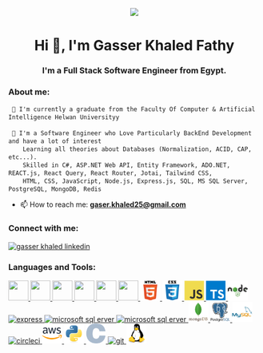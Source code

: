 <p align="center"><img src="https://media1.giphy.com/media/jdPMeyv9rn0hZHh8n9/giphy.gif?cid=ecf05e47xzwcnvczhe3zyh5acpd14i52plsd9bjznuai23um&rid=giphy.gif&ct=s" width="200"/></p>

<h1 align="center">Hi 👋, I'm Gasser Khaled Fathy</h1>
<h3 align="center">I'm a Full Stack Software Engineer from Egypt.</h3>

<h3 align="left">About me:</h3>

```
 🔭 I'm currently a graduate from the Faculty Of Computer & Artificial Intelligence Helwan Universityy

 🌱 I'm a Software Engineer who Love Particularly BackEnd Development and have a lot of interest
    Learning all theories about Databases (Normalization, ACID, CAP, etc...).
    Skilled in C#, ASP.NET Web API, Entity Framework, ADO.NET, REACT.js, React Query, React Router, Jotai, Tailwind CSS,
    HTML, CSS, JavaScript, Node.js, Express.js, SQL, MS SQL Server, PostgreSQL, MongoDB, Redis

```

- 📫 How to reach me: **gaser.khaled25@gmail.com**

<h3 align="left">Connect with me:</h3>
<p align="left">
<a href="https://linkedin.com/in/gasser-khaled-fathy" target="blank"><img align="center" src="https://raw.githubusercontent.com/rahuldkjain/github-profile-readme-generator/master/src/images/icons/Social/linked-in-alt.svg" alt="gasser khaled linkedin" height="30" width="40" /></a>

<h3 align="left">Languages and Tools:</h3>
<p align="left"> 

<a href="https://learn.microsoft.com/en-us/dotnet/csharp/tour-of-csharp/" target="_blank" rel="noreferrer"> 
 <img src="https://cdn.jsdelivr.net/gh/devicons/devicon@latest/icons/csharp/csharp-original.svg" width="40" height="40"/>
</a>
<a href="https://learn.microsoft.com/en-us/dotnet/core/introduction" target="_blank" rel="noreferrer">
 <img src="https://cdn.jsdelivr.net/gh/devicons/devicon@latest/icons/dotnetcore/dotnetcore-original.svg" width="40" height="40"/>
</a>
<a href="https://learn.microsoft.com/en-us/ef/core/" target="_blank" rel="noreferrer">
   <img src="https://cdn.jsdelivr.net/gh/devicons/devicon@latest/icons/entityframeworkcore/entityframeworkcore-original.svg" width="40" height="40"/>
</a>
<a href="https://react.dev/" target="_blank" rel="noreferrer">
  <img src="https://cdn.jsdelivr.net/gh/devicons/devicon@latest/icons/react/react-original.svg" width="40" height="40"/>
</a>
<a href="https://reactrouter.com/" target="_blank" rel="noreferrer">
  <img src="https://cdn.jsdelivr.net/gh/devicons/devicon@latest/icons/reactrouter/reactrouter-original.svg" width="40" height="40"/>
</a>
<a href="https://tailwindcss.com/" target="_blank" rel="noreferrer">
  <img src="https://cdn.jsdelivr.net/gh/devicons/devicon@latest/icons/tailwindcss/tailwindcss-original-wordmark.svg" width="40" height="40"/>
</a>
<a href="https://www.w3.org/html/" target="_blank" rel="noreferrer"> 
 <img src="https://raw.githubusercontent.com/devicons/devicon/master/icons/html5/html5-original-wordmark.svg" alt="html5" width="40" height="40"/>
</a>
<a href="https://www.w3schools.com/css/" target="_blank" rel="noreferrer">
 <img src="https://raw.githubusercontent.com/devicons/devicon/master/icons/css3/css3-original-wordmark.svg" alt="css3" width="40" height="40"/>
</a>
<a href="https://developer.mozilla.org/en-US/docs/Web/JavaScript" target="_blank" rel="noreferrer">
 <img src="https://raw.githubusercontent.com/devicons/devicon/master/icons/javascript/javascript-original.svg" alt="javascript" width="40" height="40"/>
</a>
<a href="https://www.typescriptlang.org/" target="_blank" rel="noreferrer">
 <img src="https://raw.githubusercontent.com/devicons/devicon/master/icons/typescript/typescript-original.svg" alt="typescript" width="40" height="40"/>
</a>
<a href="https://nodejs.org" target="_blank" rel="noreferrer">
 <img src="https://raw.githubusercontent.com/devicons/devicon/master/icons/nodejs/nodejs-original-wordmark.svg" alt="nodejs" width="40" height="40"/>
</a>
<a href="https://expressjs.com" target="_blank" rel="noreferrer">
 <img src="https://cdn.jsdelivr.net/gh/devicons/devicon@latest/icons/express/express-original-wordmark.svg" alt="express" width="40" height="40"/>
</a>
<a href="https://learn.microsoft.com/en-us/sql/sql-server/what-is-sql-server?view=sql-server-ver17" target="_blank" rel="noreferrer">
 <img src="https://cdn.jsdelivr.net/gh/devicons/devicon@latest/icons/microsoftsqlserver/microsoftsqlserver-original-wordmark.svg" alt="microsoft sql erver" width="40" height="40"/>
</a>
<a href="https://sqlite.org/" target="_blank" rel="noreferrer">
 <img src="https://cdn.jsdelivr.net/gh/devicons/devicon@latest/icons/sqlite/sqlite-original-wordmark.svg" alt="microsoft sql erver" width="40" height="40"/>
</a>
<a href="https://www.mongodb.com/" target="_blank" rel="noreferrer">
 <img src="https://raw.githubusercontent.com/devicons/devicon/master/icons/mongodb/mongodb-original-wordmark.svg" alt="mongodb" width="40" height="40"/>
</a>
<a href="https://www.postgresql.org" target="_blank" rel="noreferrer">
 <img src="https://raw.githubusercontent.com/devicons/devicon/master/icons/postgresql/postgresql-original-wordmark.svg" alt="postgresql" width="40" height="40"/>
</a>
<a href="https://www.mysql.com/" target="_blank" rel="noreferrer">
 <img src="https://raw.githubusercontent.com/devicons/devicon/master/icons/mysql/mysql-original-wordmark.svg" alt="postgresql" width="40" height="40"/>
</a>
<a href="https://circleci.com" target="_blank" rel="noreferrer">
 <img src="https://www.vectorlogo.zone/logos/circleci/circleci-icon.svg" alt="circleci" width="40" height="40"/>
</a>
<a href="https://aws.amazon.com" target="_blank" rel="noreferrer">
 <img src="https://raw.githubusercontent.com/devicons/devicon/master/icons/amazonwebservices/amazonwebservices-original-wordmark.svg" alt="aws" width="40" height="40"/>
</a>
<a href="https://www.python.org" target="_blank" rel="noreferrer">
 <img src="https://raw.githubusercontent.com/devicons/devicon/master/icons/python/python-original.svg" alt="python" width="40" height="40"/>
</a>
<a href="https://www.cprogramming.com/" target="_blank" rel="noreferrer">
 <img src="https://raw.githubusercontent.com/devicons/devicon/master/icons/c/c-original.svg" alt="c" width="40" height="40"/>
</a>
<a href="https://git-scm.com/" target="_blank" rel="noreferrer">
 <img src="https://www.vectorlogo.zone/logos/git-scm/git-scm-icon.svg" alt="git" width="40" height="40"/>
</a>
<a href="https://www.linux.org/" target="_blank" rel="noreferrer">
 <img src="https://raw.githubusercontent.com/devicons/devicon/master/icons/linux/linux-original.svg" alt="linux" width="40" height="40"/>
</a>
</p>
